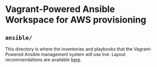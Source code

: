 # Vagrant-Powered Ansible Workspace for AWS provisioning

## `ansible/`

This directory is where the inventories and playbooks that the Vagrant-Powered Ansible management system will use live.  Layout recommendations are available [here](http://docs.ansible.com/ansible/playbooks_best_practices.html#directory-layout).
